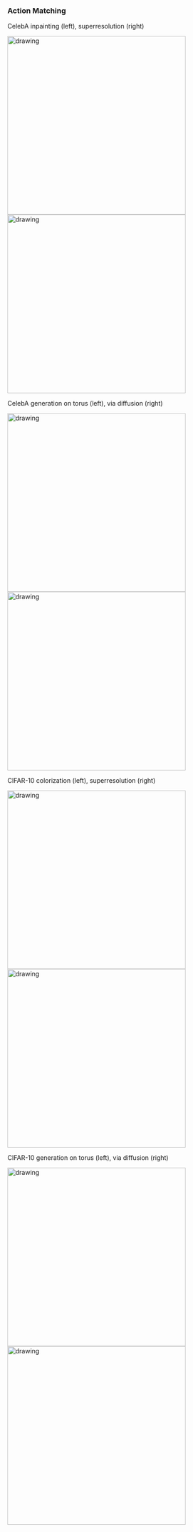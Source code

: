 ### Action Matching

CelebA inpainting (left), superresolution (right)

<img src="https://github.com/action-matching/action-matching/blob/main/am_celeba_inpaint.gif" alt="drawing" width="400"/><img src="https://github.com/action-matching/action-matching/blob/main/am_celeba_superres.gif" alt="drawing" width="400"/>

CelebA generation on torus (left), via diffusion (right)

<img src="https://github.com/action-matching/action-matching/blob/main/am_celeba_torus.gif" alt="drawing" width="400"/><img src="https://github.com/action-matching/action-matching/blob/main/am_celeba_diffusion.gif" alt="drawing" width="400"/>

CIFAR-10 colorization (left), superresolution (right)

<img src="https://github.com/action-matching/action-matching/blob/main/am_cifar_color.gif" alt="drawing" width="400"/><img src="https://github.com/action-matching/action-matching/blob/main/am_cifar_superres.gif" alt="drawing" width="400"/>

CIFAR-10 generation on torus (left), via diffusion (right)

<img src="https://github.com/action-matching/action-matching/blob/main/am_cifar_torus.gif" alt="drawing" width="400"/><img src="https://github.com/action-matching/action-matching/blob/main/am_cifar_diffusion.gif" alt="drawing" width="400"/>
